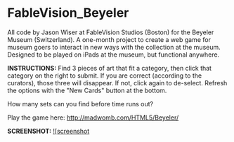 # FableVision_Beyeler
All code by Jason Wiser at FableVision Studios (Boston) for the Beyeler Museum (Switzerland).
A one-month project to create a web game for museum goers to interact in new ways with the collection at the museum.
Designed to be played on iPads at the museum, but functional anywhere.

**INSTRUCTIONS:**
Find 3 pieces of art that fit a category, then click that category on the right to submit.
If you are correct (according to the curators), those three will disappear. If not, click again to de-select.
Refresh the options with the "New Cards" button at the bottom.

How many sets can you find before time runs out?

Play the game here: http://madwomb.com/HTML5/Beyeler/

**SCREENSHOT:**
<a href="http://madwomb.com/HTML5/Beyeler/)" target=new>
![[screenshot](https://github.com/Darmatage/FableVision_Beyeler/blob/main/Beyeler1.png)
</a>
